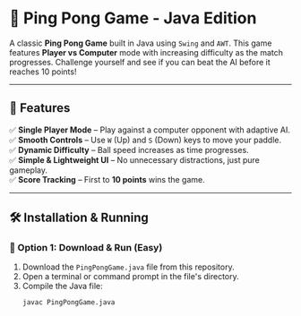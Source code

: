# 🎾 Ping Pong Game - Java Edition

A classic **Ping Pong Game** built in Java using `Swing` and `AWT`. This game features **Player vs Computer** mode with increasing difficulty as the match progresses. Challenge yourself and see if you can beat the AI before it reaches 10 points!

---

## 🚀 Features
✅ **Single Player Mode** – Play against a computer opponent with adaptive AI.  
✅ **Smooth Controls** – Use `W` (Up) and `S` (Down) keys to move your paddle.  
✅ **Dynamic Difficulty** – Ball speed increases as time progresses.  
✅ **Simple & Lightweight UI** – No unnecessary distractions, just pure gameplay.  
✅ **Score Tracking** – First to **10 points** wins the game.  

---

## 🛠 Installation & Running
### 🔹 Option 1: Download & Run (Easy)
1. Download the `PingPongGame.java` file from this repository.
2. Open a terminal or command prompt in the file's directory.
3. Compile the Java file:
   ```sh
   javac PingPongGame.java

